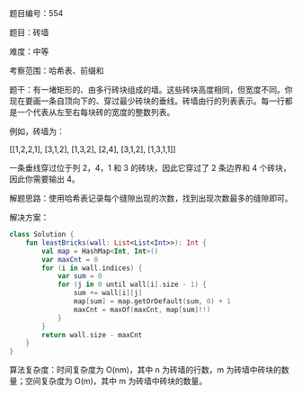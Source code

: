 题目编号：554

题目：砖墙

难度：中等

考察范围：哈希表、前缀和

题干：有一堵矩形的、由多行砖块组成的墙。这些砖块高度相同，但宽度不同。你现在要画一条自顶向下的、穿过最少砖块的垂线。砖墙由行的列表表示。每一行都是一个代表从左至右每块砖的宽度的整数列表。

例如，砖墙为：

[[1,2,2,1],
 [3,1,2],
 [1,3,2],
 [2,4],
 [3,1,2],
 [1,3,1,1]]

一条垂线穿过位于列 2，4，1 和 3 的砖块，因此它穿过了 2 条边界和 4 个砖块，因此你需要输出 4。

解题思路：使用哈希表记录每个缝隙出现的次数，找到出现次数最多的缝隙即可。

解决方案：

```kotlin
class Solution {
    fun leastBricks(wall: List<List<Int>>): Int {
        val map = HashMap<Int, Int>()
        var maxCnt = 0
        for (i in wall.indices) {
            var sum = 0
            for (j in 0 until wall[i].size - 1) {
                sum += wall[i][j]
                map[sum] = map.getOrDefault(sum, 0) + 1
                maxCnt = maxOf(maxCnt, map[sum]!!)
            }
        }
        return wall.size - maxCnt
    }
}
```

算法复杂度：时间复杂度为 O(nm)，其中 n 为砖墙的行数，m 为砖墙中砖块的数量；空间复杂度为 O(m)，其中 m 为砖墙中砖块的数量。